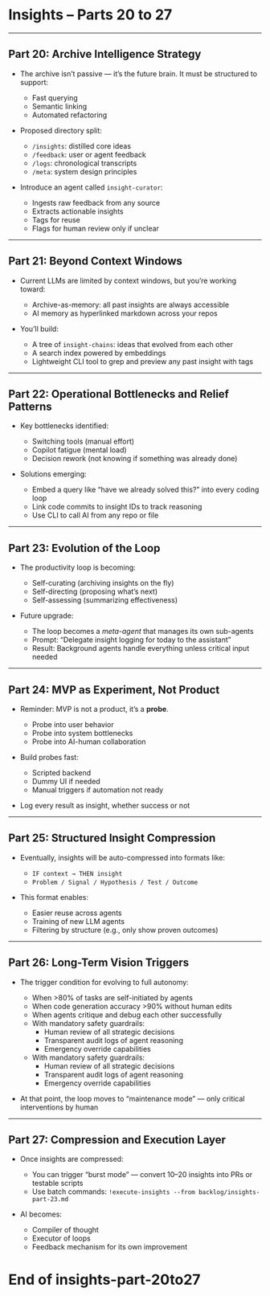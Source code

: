 # Insights – Parts 20 to 27

---

## Part 20: Archive Intelligence Strategy

- The archive isn’t passive — it’s the future brain. It must be structured to support:
  - Fast querying
  - Semantic linking
  - Automated refactoring

- Proposed directory split:
  - `/insights`: distilled core ideas
  - `/feedback`: user or agent feedback
  - `/logs`: chronological transcripts
  - `/meta`: system design principles

- Introduce an agent called `insight-curator`:
  - Ingests raw feedback from any source
  - Extracts actionable insights
  - Tags for reuse
  - Flags for human review only if unclear

---

## Part 21: Beyond Context Windows

- Current LLMs are limited by context windows, but you’re working toward:
  - Archive-as-memory: all past insights are always accessible
  - AI memory as hyperlinked markdown across your repos

- You’ll build:
  - A tree of `insight-chains`: ideas that evolved from each other
  - A search index powered by embeddings
  - Lightweight CLI tool to grep and preview any past insight with tags

---

## Part 22: Operational Bottlenecks and Relief Patterns

- Key bottlenecks identified:
  - Switching tools (manual effort)
  - Copilot fatigue (mental load)
  - Decision rework (not knowing if something was already done)

- Solutions emerging:
  - Embed a query like “have we already solved this?” into every coding loop
  - Link code commits to insight IDs to track reasoning
  - Use CLI to call AI from any repo or file

---

## Part 23: Evolution of the Loop

- The productivity loop is becoming:
  - Self-curating (archiving insights on the fly)
  - Self-directing (proposing what’s next)
  - Self-assessing (summarizing effectiveness)

- Future upgrade:
  - The loop becomes a *meta-agent* that manages its own sub-agents
  - Prompt: “Delegate insight logging for today to the assistant”
  - Result: Background agents handle everything unless critical input needed

---

## Part 24: MVP as Experiment, Not Product

- Reminder: MVP is not a product, it’s a **probe**.
  - Probe into user behavior
  - Probe into system bottlenecks
  - Probe into AI-human collaboration

- Build probes fast:
  - Scripted backend
  - Dummy UI if needed
  - Manual triggers if automation not ready

- Log every result as insight, whether success or not

---

## Part 25: Structured Insight Compression

- Eventually, insights will be auto-compressed into formats like:
  - `IF context → THEN insight`
  - `Problem / Signal / Hypothesis / Test / Outcome`

- This format enables:
  - Easier reuse across agents
  - Training of new LLM agents
  - Filtering by structure (e.g., only show proven outcomes)

---

## Part 26: Long-Term Vision Triggers

- The trigger condition for evolving to full autonomy:
  - When >80% of tasks are self-initiated by agents
  - When code generation accuracy >90% without human edits
  - When agents critique and debug each other successfully
  - With mandatory safety guardrails:
    - Human review of all strategic decisions
    - Transparent audit logs of agent reasoning
    - Emergency override capabilities
  - With mandatory safety guardrails:
    - Human review of all strategic decisions
    - Transparent audit logs of agent reasoning
    - Emergency override capabilities

- At that point, the loop moves to “maintenance mode” — only critical interventions by human

---

## Part 27: Compression and Execution Layer

- Once insights are compressed:
  - You can trigger “burst mode” — convert 10–20 insights into PRs or testable scripts
  - Use batch commands: `!execute-insights --from backlog/insights-part-23.md`

- AI becomes:
  - Compiler of thought
  - Executor of loops
  - Feedback mechanism for its own improvement

# End of insights-part-20to27
